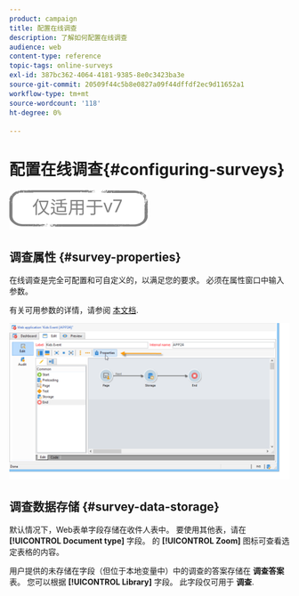 ```yaml
---
product: campaign
title: 配置在线调查
description: 了解如何配置在线调查
audience: web
content-type: reference
topic-tags: online-surveys
exl-id: 387bc362-4064-4181-9385-8e0c3423ba3e
source-git-commit: 20509f44c5b8e0827a09f44dffdf2ec9d11652a1
workflow-type: tm+mt
source-wordcount: '118'
ht-degree: 0%

---
```


# 配置在线调查{#configuring-surveys}

![](../../assets/v7-only.svg)

## 调查属性 {#survey-properties}

在线调查是完全可配置和可自定义的，以满足您的要求。 必须在属性窗口中输入参数。

有关可用参数的详情，请参阅 [本文档](../../web/using/defining-web-forms-properties.md).

![](assets/s_ncs_admin_survey_properties_general.png)

## 调查数据存储 {#survey-data-storage}

默认情况下，Web表单字段存储在收件人表中。 要使用其他表，请在 **[!UICONTROL Document type]** 字段。 的 **[!UICONTROL Zoom]** 图标可查看选定表格的内容。

用户提供的未存储在字段（但位于本地变量中）中的调查的答案存储在 **调查答案** 表。 您可以根据 **[!UICONTROL Library]** 字段。 此字段仅可用于 **调查**.
